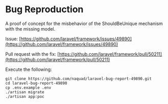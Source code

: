 # Bug Reproduction

A proof of concept for the misbehavior of the ShouldBeUnique mechanism
with the missing model.

Issue: [https://github.com/laravel/framework/issues/49890](https://github.com/laravel/framework/issues/49890)

Pull request with the fix: [https://github.com/laravel/framework/pull/50211](https://github.com/laravel/framework/pull/50211)

Execute the following:

```
git clone https://github.com/naquad/laravel-bug-report-49890.git
cd laravel-bug-report-49890
cp .env.example .env
./artisan migrate
./artisan app:poc
```
